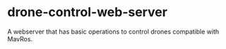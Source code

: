 # drone-control-web-server
A webserver that has basic operations to control drones compatible with MavRos.
